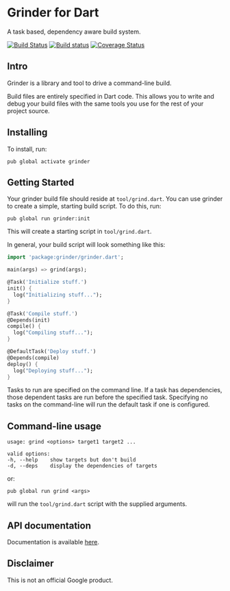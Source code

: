 # Grinder for Dart

A task based, dependency aware build system.

[![Build Status](https://travis-ci.org/google/grinder.dart.svg?branch=master)](https://travis-ci.org/google/grinder.dart)
[![Build status](https://ci.appveyor.com/api/projects/status/rxskyfnov8evqwib/branch/master?svg=true)](https://ci.appveyor.com/project/devoncarew/grinder-dart/branch/master)
[![Coverage Status](https://img.shields.io/coveralls/google/grinder.dart.svg)](https://coveralls.io/r/google/grinder.dart)

## Intro

Grinder is a library and tool to drive a command-line build.

Build files are entirely specified in Dart code. This allows you to write and
debug your build files with the same tools you use for the rest of your project
source.

## Installing

To install, run:

    pub global activate grinder

## Getting Started

Your grinder build file should reside at `tool/grind.dart`. You can use grinder
to create a simple, starting build script. To do this, run:

    pub global run grinder:init

This will create a starting script in `tool/grind.dart`.

In general, your build script will look something like this:

```dart
import 'package:grinder/grinder.dart';

main(args) => grind(args);

@Task('Initialize stuff.')
init() {
  log("Initializing stuff...");
}

@Task('Compile stuff.')
@Depends(init)
compile() {
  log("Compiling stuff...");
}

@DefaultTask('Deploy stuff.')
@Depends(compile)
deploy() {
  log("Deploying stuff...");
}
```

Tasks to run are specified on the command line. If a task has dependencies,
those dependent tasks are run before the specified task. Specifying no tasks on
the command-line will run the default task if one is configured.

## Command-line usage
    usage: grind <options> target1 target2 ...

    valid options:
    -h, --help    show targets but don't build
    -d, --deps    display the dependencies of targets

or:

    pub global run grind <args>

will run the `tool/grind.dart` script with the supplied arguments.

## API documentation

Documentation is available [here](http://www.dartdocs.org/documentation/grinder/latest).

## Disclaimer

This is not an official Google product.
